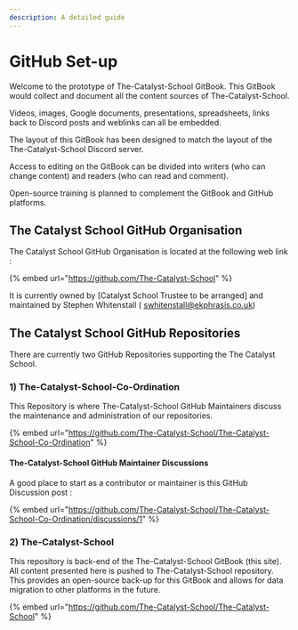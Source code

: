 ```yaml
---
description: A detailed guide
---
```


# GitHub Set-up

Welcome to the prototype of The-Catalyst-School GitBook. This GitBook would collect and document all the content sources of The-Catalyst-School. 

Videos, images, Google documents, presentations, spreadsheets, links back to Discord posts and weblinks can all be embedded. 

The layout of this GitBook has been designed to match the layout of the The-Catalyst-School Discord server.

Access to editing on the GitBook can be divided into writers \(who can change content\) and readers \(who can read and comment\).

Open-source training is planned to complement the GitBook and GitHub platforms.

## The Catalyst School GitHub Organisation

The Catalyst School GitHub Organisation is located at the following web link :

{% embed url="https://github.com/The-Catalyst-School" %}

It is currently owned by \[Catalyst School Trustee to be arranged\] and maintained by Stephen Whitenstall \( [swhitenstall@ekphrasis.co.uk](mailto:swhitenstall@ekphrasis.co.uk)\)

## The Catalyst School GitHub Repositories

There are currently two GitHub Repositories supporting the The Catalyst School. 

### 1\) The-Catalyst-School-Co-Ordination

This Repository is where The-Catalyst-School GitHub Maintainers discuss the maintenance and administration of our repositories.

{% embed url="https://github.com/The-Catalyst-School/The-Catalyst-School-Co-Ordination" %}

#### The-Catalyst-School GitHub Maintainer Discussions

A good place to start as a contributor or maintainer is this GitHub Discussion post :

{% embed url="https://github.com/The-Catalyst-School/The-Catalyst-School-Co-Ordination/discussions/1" %}

### 2\) The-Catalyst-School

This repository is back-end of the The-Catalyst-School GitBook \(this site\). All content presented here is pushed to The-Catalyst-School repository. This provides an open-source back-up for this GitBook and allows for data migration to other platforms in the future.

{% embed url="https://github.com/The-Catalyst-School/The-Catalyst-School" %}



